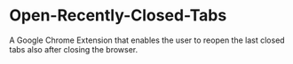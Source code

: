 # Open-Recently-Closed-Tabs
A Google Chrome Extension that enables the user to reopen the last closed tabs also after closing the browser. 

